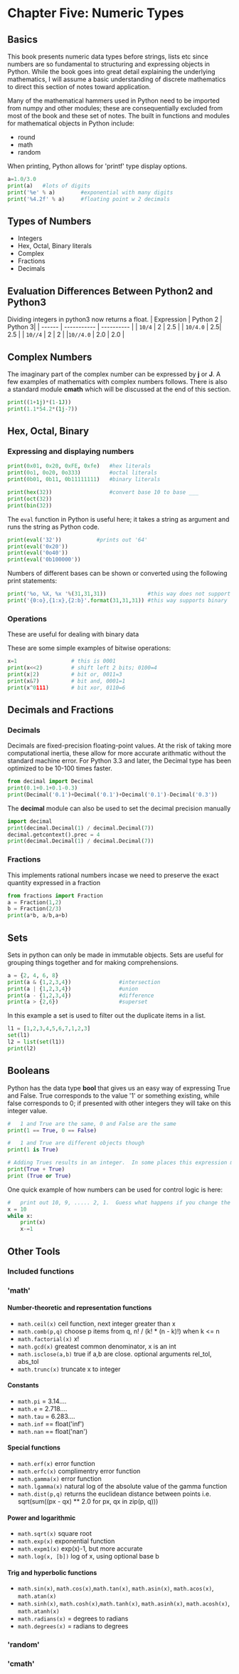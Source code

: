# Chapter Five:  Numeric Types

## Basics

This book presents numeric data types before strings, lists etc since numbers are so fundamental to structuring and expressing objects in Python.  While the book goes into great detail explaining the underlying mathematics, I will assume a basic understanding of discrete mathematics to direct this section of notes toward application.

Many of the mathematical hammers used in Python need to be imported from numpy and other modules; these are consequentially excluded from most of the book and these set of notes.    The built in functions and modules for mathematical objects in Python include:
 + round
 + math
 + random
 
 When printing, Python allows for 'printf' type display options. 
 ```python
 a=1.0/3.0
 print(a)   #lots of digits
 print('%e' % a)        #exponential with many digits
 print('%4.2f' % a)     #floating point w 2 decimals
 ```
 
## Types of Numbers

+ Integers
+ Hex, Octal, Binary literals
+ Complex 
+ Fractions
+ Decimals

## Evaluation Differences Between Python2 and Python3
Dividing integers in python3 now returns a float.
| Expression | Python 2 | Python 3|
| ------ | ----------- | ---------- |
| `10/4`  | 2 | 2.5 |
| `10/4.0` | 2.5| 2.5 |
| `10//4`    | 2 | 2 |
|`10//4.0`  | 2.0 | 2.0 |
 
## Complex Numbers
The imaginary part of the complex number can be expressed by **j** or **J**.  A few examples of mathematics with complex numbers follows.  There is also a standard module **cmath** which will be discussed at the end of this section.
```python
print((1+1j)*(1-1J)) 
print(1.1*54.2*(1j-7))
```

## Hex, Octal, Binary
### Expressing and displaying numbers
```python
print(0x01, 0x20, 0xFE, 0xfe)   #hex literals
print(0o1, 0o20, 0o333)         #octal literals 
print(0b01, 0b11, 0b11111111)   #binary literals

print(hex(32))                  #convert base 10 to base ___
print(oct(32))
print(bin(32))
```
The `eval` function in Python is useful here; it takes a string as argument and runs the string as Python code.
```python
print(eval('32'))           #prints out '64'
print(eval('0x20'))
print(eval('0o40'))
print(eval('0b100000'))
```
Numbers of different bases can be shown or converted using the following print statements:
```python
print('%o, %X, %x '%(31,31,31))             #this way does not support binary
print('{0:o},{1:x},{2:b}'.format(31,31,31)) #this way supports binary
```

### Operations
These are useful for dealing with binary data

These are some simple examples of bitwise operations:
```python
x=1                 # this is 0001
print(x<<2)         # shift left 2 bits; 0100=4
print(x|2)          # bit or, 0011=3
print(x&7)          # bit and, 0001=1
print(x^0111)       # bit xor, 0110=6
```
## Decimals and Fractions
### Decimals
Decimals are fixed-precision floating-point values.  At the risk of taking more computational inertia, these allow for more accurate arithmatic without the standard machine error.  For Python 3.3 and later, the Decimal type has been optimized to be 10-100 times faster.

```python
from decimal import Decimal
print(0.1+0.1+0.1-0.3)
print(Decimal('0.1')+Decimal('0.1')+Decimal('0.1')-Decimal('0.3'))
```

The **decimal** module can also be used to set the decimal precision manually
```python
import decimal
print(decimal.Decimal(1) / decimal.Decimal(7))
decimal.getcontext().prec = 4
print(decimal.Decimal(1) / decimal.Decimal(7))
```
### Fractions
This implements rational numbers incase we need to preserve the exact quantity expressed in a fraction
```python
from fractions import Fraction
a = Fraction(1,2)
b = Fraction(2/3)
print(a*b, a/b,a+b)
```


## Sets
Sets in python can only be made in immutable objects.  Sets are useful for grouping things together and for making comprehensions.
```python
a = {2, 4, 6, 8}
print(a & {1,2,3,4})               #intersection
print(a | {1,2,3,4})               #union
print(a - {1,2,3,4})               #difference
print(a > {2,6})                   #superset
```
In this example a set is used to filter out the duplicate items in a list.
```python
l1 = [1,2,3,4,5,6,7,1,2,3]
set(l1)
l2 = list(set(l1))
print(l2)
```

## Booleans

Python has the data type **bool** that gives us an easy way of expressing True and False.  True corresponds to the value '1' or something existing, while false corresponds to 0; if presented with other integers they will take on this integer value.

```python
#   1 and True are the same, 0 and False are the same
print(1 == True, 0 == False)

#   1 and True are different objects though
print(1 is True)

# Adding Trues results in an integer.  In some places this expression might indicate 'true or true' which returns true.  Not here...
print(True + True)
print (True or True)
```

One quick example of how numbers can be used for control logic is here:
```python
#   print out 10, 9, ..... 2, 1.  Guess what happens if you change the line 'x-=1' to 'x-=1.1'
x = 10
while x:
    print(x)
    x-=1
```
## Other Tools
### Included functions

### 'math'
#### Number-theoretic and representation functions
+ `math.ceil(x)`                ceil function, next integer greater than x
+ `math.comb(p,q)`            choose p items from q, n! / (k! * (n - k)!) when k <= n
+ `math.factorial(x)`      x!
+ `math.gcd(x)`                  greatest common denominator, x is an int
+ `math.isclose(a,b)`      true if a,b are close.  optional arguments rel_tol, abs_tol
+ `math.trunc(x)`              truncate x to integer
#### Constants
+ `math.pi` = 3.14....
+ `math.e` = 2.718....
+ `math.tau` = 6.283....
+ `math.inf` == float('inf')
+ `math.nan`  == float('nan')

#### Special functions
+ `math.erf(x)`               error function
+ `math.erfc(x)`             complimentry error function
+ `math.gamma(x)`           error function
+ `math.lgamma(x)`         natural log of the absolute value of the gamma function
+ `math.dist(p,q)`         returns the euclidean distance between points i.e. sqrt(sum((px - qx) ** 2.0 for px, qx in zip(p, q)))

#### Power and logarithmic
+ `math.sqrt(x)`             square root
+ `math.exp(x)`               exponential function
+ `math.expm1(x)`           exp(x)-1, but more accurate
+ `math.log(x, [b])`     log of x, using optional base b


#### Trig and hyperbolic functions
+ `math.sin(x)`, `math.cos(x)`,`math.tan(x)`,  `math.asin(x)`, `math.acos(x)`, `math.atan(x)`
+ `math.sinh(x)`, `math.cosh(x)`,`math.tanh(x)`,  `math.asinh(x)`, `math.acosh(x)`, `math.atanh(x)`
+ `math.radians(x)` = degrees to radians
+ `math.degrees(x)` = radians to degrees

### 'random'


### 'cmath'
